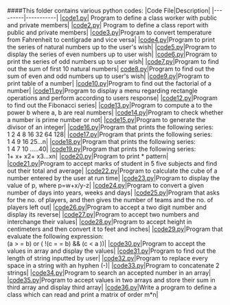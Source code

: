 ####This folder contains various python codes:
|Code File|Description|
|---------|-----------|
|[code1.py](https://github.com/anushkayin/Python-codes/blob/master/code1.py)| Program to define a class worker with public and private members|
|[code2.py](https://github.com/anushkayin/Python-codes/blob/master/code2.py)| Program to define a class report with public and private members|
|[code3.py](https://github.com/anushkayin/Python-codes/blob/master/code3.py)|Program to convert temperature from Fahrenheit to centigrade and vice versa|
|[code4.py](https://github.com/anushkayin/Python-codes/blob/master/code4.py)|Program to print the series of natural numbers up to the user's wish|
|[code5.py](https://github.com/anushkayin/Python-codes/blob/master/code5.py)|Program to display the series of even numbers up to user wish|
|[code6.py](https://github.com/anushkayin/Python-codes/blob/master/code6.py)|Program to print the series of odd numbers up to user wish|
|[code7.py](https://github.com/anushkayin/Python-codes/blob/master/code7.py)|Program to find out the sum of first 10 natural numbers|
[code8.py](https://github.com/anushkayin/Python-codes/blob/master/code8.py)|Program to find out the sum of even and odd numbers up to user's wish|
|[code9.py](https://github.com/anushkayin/Python-codes/blob/master/code9.py)|Program to print table of a number|
|[code10.py](https://github.com/anushkayin/Python-codes/blob/master/code10.py)|Program to find out the factorial of a number|
|[code11.py](https://github.com/anushkayin/Python-codes/blob/master/code11.py)|Program to display a menu regarding rectangle operations and perform according to users response|
|[code12.py](https://github.com/anushkayin/Python-codes/blob/master/code12.py)|Program to find out the Fibonacci series|
|[code13.py](https://github.com/anushkayin/Python-codes/blob/master/code13.py)|Program to compute a to the power b where a, b are real numbers|
|[code14.py](https://github.com/anushkayin/Python-codes/blob/master/code14.py)|Program to check whether a number is prime number or not|
|[code15.py](https://github.com/anushkayin/Python-codes/blob/master/code15.py)|Program to generate the divisor of an integer|
|[code16.py](https://github.com/anushkayin/Python-codes/blob/master/code16.py)|Program that prints the following series:<br>1 2 4 8 16 32 64 128|
|[code17.py](https://github.com/anushkayin/Python-codes/blob/master/code17.py)|Program that prints the following series:<br>1 4 9 16 25…n|
|[code18.py](https://github.com/anushkayin/Python-codes/blob/master/code18.py)|Program that prints the following series:<br>1 4 7 10 .....40|
|[code19.py](https://github.com/anushkayin/Python-codes/blob/master/code19.py)|Program that prints the following series:<br>1+ x+ x2+ x3...xn|
|[code20.py](https://github.com/anushkayin/Python-codes/blob/master/code20.py)|Program to print * pattern|
|[code21.py](https://github.com/anushkayin/Python-codes/blob/master/code21.py)|Program to accept marks of student in 5 five subjects and find out their total and average|
|[code22.py](https://github.com/anushkayin/Python-codes/blob/master/code22.py)|Program to calculate the cube of a number entered by the user at run time|
|[code23.py](https://github.com/anushkayin/Python-codes/blob/master/code23.py)|Program to display the value of p, where p=w+x/y-z|
|[code24.py](https://github.com/anushkayin/Python-codes/blob/master/code24.py)|Program to convert a given number of days into years, weeks and days|
|[code25.py](https://github.com/anushkayin/Python-codes/blob/master/code25.py)|Program that asks for the no. of players, and then gives the number of teams and the no. of players left out|
|[code26.py](https://github.com/anushkayin/Python-codes/blob/master/code26.py)|Program to accept a two digit number and display its reverse|
|[code27.py](https://github.com/anushkayin/Python-codes/blob/master/code27.py)|Program to accept two numbers and interchange their values|
|[code28.py](https://github.com/anushkayin/Python-codes/blob/master/code28.py)|Program to accept height in centimeters and then convert it to feet and inches|
|[code29.py](https://github.com/anushkayin/Python-codes/blob/master/code29.py)|Program that evaluate the following expression:<br>(a > = b) or ( !(c = = b) && (c < a ))|
|[code30.py](https://github.com/anushkayin/Python-codes/blob/master/code30.py)|Program to accept the values in array and display the values|
|[code31.py](https://github.com/anushkayin/Python-codes/blob/master/code31.py)|Program to find out the length of string inputted by user|
|[code32.py](https://github.com/anushkayin/Python-codes/blob/master/code32.py)|Program to replace every space in a string with an hyphen (-)|
|[code33.py](https://github.com/anushkayin/Python-codes/blob/master/code33.py)|Program to concatenate 2 strings|
|[code34.py](https://github.com/anushkayin/Python-codes/blob/master/code34.py)|Program to search an accepted number in an array|
|[code35.py](https://github.com/anushkayin/Python-codes/blob/master/code35.py)|Program to accept values in two arrays and store their sum in third array and display third array|
|[code36.py](https://github.com/anushkayin/Python-codes/blob/master/code36.py)|Write a program to define a class which can read and print a matrix of order m*n|
